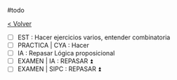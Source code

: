#todo 

[< Volver](Tareas)

- [ ] EST : Hacer ejercicios varios, entender combinatoria
- [ ] PRACTICA | CYA : Hacer
- [ ] IA : Repasar Lógica proposicional
- [ ] EXAMEN | IA : REPASAR ⏫ 
- [ ] EXAMEN | SIPC : REPASAR ⏫